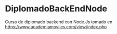 # DiplomadoBackEndNode
Curso de diplomado backend con Node.Js tomado en https://www.academiamoviles.com/view/index.php
